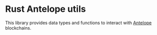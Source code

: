 # Rust Antelope utils

This library provides data types and functions to interact with
[Antelope](https://antelope.io) blockchains.
